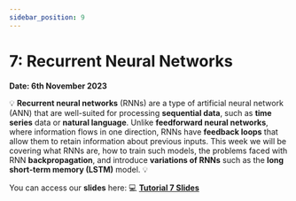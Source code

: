 ```yaml
---
sidebar_position: 9
---
```


# 7: Recurrent Neural Networks

**Date: 6th November 2023**

💡 **Recurrent neural networks** (RNNs) are a type of artificial neural network (ANN) that are well-suited for processing **sequential data**, such as **time series** data or **natural language**. Unlike **feedforward neural networks**, where information flows in one direction, RNNs have **feedback loops** that allow them to retain information about previous inputs. This week we will be covering what RNNs are, how to train such models, the problems faced with RNN **backpropagation**, and introduce **variations of RNNs** such as the **long short-term memory (LSTM)** model. 💡

You can access our **slides** here: 💻 [**Tutorial 7 Slides**](https://www.canva.com/design/DAF0bkkh7uE/PlWo9_wcOAVhDKP_SdE56g/edit?utm_content=DAF0bkkh7uE&utm_campaign=designshare&utm_medium=link2&utm_source=sharebutton)
